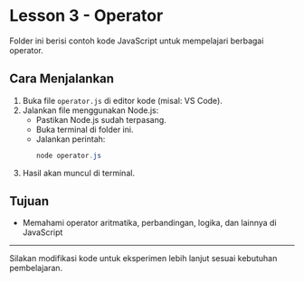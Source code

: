 # Lesson 3 - Operator

Folder ini berisi contoh kode JavaScript untuk mempelajari berbagai operator.

## Cara Menjalankan

1. Buka file `operator.js` di editor kode (misal: VS Code).
2. Jalankan file menggunakan Node.js:
   - Pastikan Node.js sudah terpasang.
   - Buka terminal di folder ini.
   - Jalankan perintah:
     ```powershell
     node operator.js
     ```
3. Hasil akan muncul di terminal.

## Tujuan
- Memahami operator aritmatika, perbandingan, logika, dan lainnya di JavaScript

---

Silakan modifikasi kode untuk eksperimen lebih lanjut sesuai kebutuhan pembelajaran.